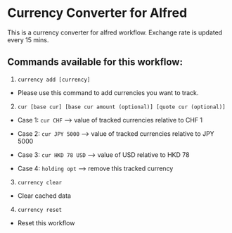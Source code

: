 # Currency Converter for Alfred
This is a currency converter for alfred workflow. Exchange rate is updated every 15 mins.

## Commands available for this workflow:

1. ```currency add [currency]```
- Please use this command to add currencies you want to track.

2. ```cur [base cur] [base cur amount (optional)] [quote cur (optional)]```

- Case 1: ```cur CHF```
--> value of tracked currencies relative to CHF 1

- Case 2: ```cur JPY 5000```
--> value of tracked currencies relative to JPY 5000

- Case 3: ```cur HKD 78 USD```
--> value of USD relative to HKD 78

- Case 4: ```holding opt```
--> remove this tracked currency

3. ```currency clear```
- Clear cached data

4. ```currency reset```
- Reset this workflow
